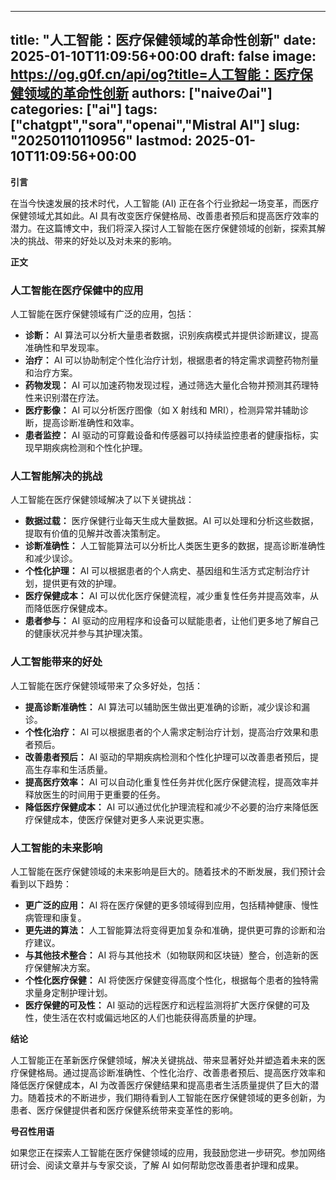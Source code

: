 
---
title: "人工智能：医疗保健领域的革命性创新"
date: 2025-01-10T11:09:56+00:00
draft: false
image: https://og.g0f.cn/api/og?title=人工智能：医疗保健领域的革命性创新
authors: ["naiveのai"]
categories: ["ai"]
tags: ["chatgpt","sora","openai","Mistral AI"]
slug: "20250110110956"
lastmod: 2025-01-10T11:09:56+00:00
---
**引言**

在当今快速发展的技术时代，人工智能 (AI) 正在各个行业掀起一场变革，而医疗保健领域尤其如此。AI 具有改变医疗保健格局、改善患者预后和提高医疗效率的潜力。在这篇博文中，我们将深入探讨人工智能在医疗保健领域的创新，探索其解决的挑战、带来的好处以及对未来的影响。

**正文**

### 人工智能在医疗保健中的应用

人工智能在医疗保健领域有广泛的应用，包括：

- **诊断：** AI 算法可以分析大量患者数据，识别疾病模式并提供诊断建议，提高准确性和早发现率。
- **治疗：** AI 可以协助制定个性化治疗计划，根据患者的特定需求调整药物剂量和治疗方案。
- **药物发现：** AI 可以加速药物发现过程，通过筛选大量化合物并预测其药理特性来识别潜在疗法。
- **医疗影像：** AI 可以分析医疗图像（如 X 射线和 MRI），检测异常并辅助诊断，提高诊断准确性和效率。
- **患者监控：** AI 驱动的可穿戴设备和传感器可以持续监控患者的健康指标，实现早期疾病检测和个性化护理。

### 人工智能解决的挑战

人工智能在医疗保健领域解决了以下关键挑战：

- **数据过载：** 医疗保健行业每天生成大量数据。AI 可以处理和分析这些数据，提取有价值的见解并改善决策制定。
- **诊断准确性：** 人工智能算法可以分析比人类医生更多的数据，提高诊断准确性和减少误诊。
- **个性化护理：** AI 可以根据患者的个人病史、基因组和生活方式定制治疗计划，提供更有效的护理。
- **医疗保健成本：** AI 可以优化医疗保健流程，减少重复性任务并提高效率，从而降低医疗保健成本。
- **患者参与：** AI 驱动的应用程序和设备可以赋能患者，让他们更多地了解自己的健康状况并参与其护理决策。

### 人工智能带来的好处

人工智能在医疗保健领域带来了众多好处，包括：

- **提高诊断准确性：** AI 算法可以辅助医生做出更准确的诊断，减少误诊和漏诊。
- **个性化治疗：** AI 可以根据患者的个人需求定制治疗计划，提高治疗效果和患者预后。
- **改善患者预后：** AI 驱动的早期疾病检测和个性化护理可以改善患者预后，提高生存率和生活质量。
- **提高医疗效率：** AI 可以自动化重复性任务并优化医疗保健流程，提高效率并释放医生的时间用于更重要的任务。
- **降低医疗保健成本：** AI 可以通过优化护理流程和减少不必要的治疗来降低医疗保健成本，使医疗保健对更多人来说更实惠。

### 人工智能的未来影响

人工智能在医疗保健领域的未来影响是巨大的。随着技术的不断发展，我们预计会看到以下趋势：

- **更广泛的应用：** AI 将在医疗保健的更多领域得到应用，包括精神健康、慢性病管理和康复。
- **更先进的算法：** 人工智能算法将变得更加复杂和准确，提供更可靠的诊断和治疗建议。
- **与其他技术整合：** AI 将与其他技术（如物联网和区块链）整合，创造新的医疗保健解决方案。
- **个性化医疗保健：** AI 将使医疗保健变得高度个性化，根据每个患者的独特需求量身定制护理计划。
- **医疗保健的可及性：** AI 驱动的远程医疗和远程监测将扩大医疗保健的可及性，使生活在农村或偏远地区的人们也能获得高质量的护理。

**结论**

人工智能正在革新医疗保健领域，解决关键挑战、带来显著好处并塑造着未来的医疗保健格局。通过提高诊断准确性、个性化治疗、改善患者预后、提高医疗效率和降低医疗保健成本，AI 为改善医疗保健结果和提高患者生活质量提供了巨大的潜力。随着技术的不断进步，我们期待看到人工智能在医疗保健领域的更多创新，为患者、医疗保健提供者和医疗保健系统带来变革性的影响。

**号召性用语**

如果您正在探索人工智能在医疗保健领域的应用，我鼓励您进一步研究。参加网络研讨会、阅读文章并与专家交谈，了解 AI 如何帮助您改善患者护理和成果。